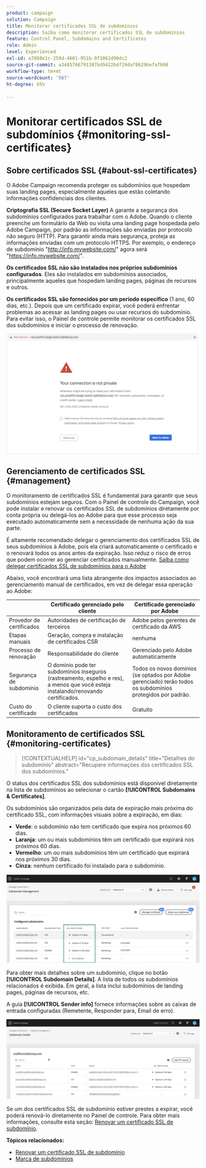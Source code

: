 ```yaml
---
product: campaign
solution: Campaign
title: Monitorar certificados SSL de subdomínios
description: Saiba como monitorar certificados SSL de subdomínios
feature: Control Panel, Subdomains and Certificates
role: Admin
level: Experienced
exl-id: a7888e1c-259d-4601-951b-0f1062d90dc2
source-git-commit: a3485766791387bd9422b4f29daf86296efafb98
workflow-type: tm+mt
source-wordcount: '567'
ht-degree: 65%

---
```


# Monitorar certificados SSL de subdomínios {#monitoring-ssl-certificates}

## Sobre certificados SSL {#about-ssl-certificates}

O Adobe Campaign recomenda proteger os subdomínios que hospedam suas landing pages, especialmente aqueles que estão coletando informações confidenciais dos clientes.

**Criptografia SSL (Secure Socket Layer)** A garante a segurança dos subdomínios configurados para trabalhar com o Adobe. Quando o cliente preenche um formulário da Web ou visita uma landing page hospedada pelo Adobe Campaign, por padrão as informações são enviadas por protocolo não seguro (HTTP). Para garantir ainda mais segurança, proteja as informações enviadas com um protocolo HTTPS. Por exemplo, o endereço de subdomínio &quot;http://info.mywebsite.com/&quot; agora será &quot;https://info.mywebsite.com/&quot;.

**Os certificados SSL não são instalados nos próprios subdomínios configurados**. Eles são instalados em subdomínios associados, principalmente aqueles que hospedam landing pages, páginas de recursos e outros.

**Os certificados SSL são fornecidos por um período específico** (1 ano, 60 dias, etc.). Depois que um certificado expirar, você poderá enfrentar problemas ao acessar as landing pages ou usar recursos do subdomínio. Para evitar isso, o Painel de controle permite monitorar os certificados SSL dos subdomínios e iniciar o processo de renovação.

![](assets/no_certificate.png)

## Gerenciamento de certificados SSL {#management}

O monitoramento de certificados SSL é fundamental para garantir que seus subdomínios estejam seguros. Com o Painel de controle do Campaign, você pode instalar e renovar os certificados SSL de subdomínios diretamente por conta própria ou delegá-los ao Adobe para que esse processo seja executado automaticamente sem a necessidade de nenhuma ação da sua parte.

É altamente recomendado delegar o gerenciamento dos certificados SSL de seus subdomínios à Adobe, pois ela criará automaticamente o certificado e o renovará todos os anos antes da expiração. Isso reduz o risco de erros que podem ocorrer ao gerenciar certificados manualmente. [Saiba como delegar certificados SSL de subdomínios para o Adobe](delegate-ssl.md)

Abaixo, você encontrará uma lista abrangente dos impactos associados ao gerenciamento manual de certificados, em vez de delegar essa operação ao Adobe:

|       | Certificado gerenciado pelo cliente | Certificado gerenciado por Adobe |
|  ---  |  ---  |  ---  |
| Provedor de certificados | Autoridades de certificação de terceiros | Adobe pelos gerentes de certificado da AWS |
| Etapas manuais | Geração, compra e instalação de certificados CSR | nenhuma |
| Processo de renovação | Responsabilidade do cliente | Gerenciado pelo Adobe automaticamente |
| Segurança de subdomínio | O domínio pode ter subdomínios inseguros (rastreamento, espelho e res), a menos que você esteja instalando/renovando certificados. | Todos os novos domínios (se optados por Adobe gerenciado) terão todos os subdomínios protegidos por padrão. |
| Custo do certificado | O cliente suporta o custo dos certificados | Gratuito |

## Monitoramento de certificados SSL {#monitoring-certificates}

>[!CONTEXTUALHELP]
>id="cp_subdomain_details"
>title="Detalhes do subdomínio"
>abstract="Recupere informações dos certificados SSL dos subdomínios."

O status dos certificados SSL dos subdomínios está disponível diretamente na lista de subdomínios ao selecionar o cartão **[!UICONTROL Subdomains & Certificates]**.

Os subdomínios são organizados pela data de expiração mais próxima do certificado SSL, com informações visuais sobre a expiração, em dias:

* **Verde**: o subdomínio não tem certificado que expira nos próximos 60 dias.
* **Laranja**: um ou mais subdomínios têm um certificado que expirará nos próximos 60 dias.
* **Vermelho**: um ou mais subdomínios têm um certificado que expirará nos próximos 30 dias.
* **Cinza**: nenhum certificado foi instalado para o subdomínio.

![](assets/subdomains_list.png)

Para obter mais detalhes sobre um subdomínio, clique no botão **[!UICONTROL Subdomain Details]**.
A lista de todos os subdomínios relacionados é exibida. Em geral, a lista inclui subdomínios de landing pages, páginas de recursos, etc.

A guia **[!UICONTROL Sender info]** fornece informações sobre as caixas de entrada configuradas (Remetente, Responder para, Email de erro).

![](assets/subdomain_details.png)

Se um dos certificados SSL de subdomínio estiver prestes a expirar, você poderá renová-lo diretamente no Painel de controle. Para obter mais informações, consulte esta seção: [Renovar um certificado SSL de subdomínio](../../subdomains-certificates/using/renewing-subdomain-certificate.md).

**Tópicos relacionados:**

* [Renovar um certificado SSL de subdomínio](../../subdomains-certificates/using/renewing-subdomain-certificate.md)
* [Marca de subdomínios](../../subdomains-certificates/using/subdomains-branding.md)

